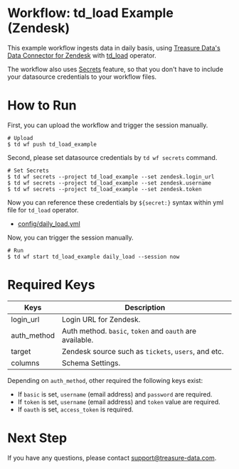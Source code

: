 # Workflow: td_load Example (Zendesk)

This example workflow ingests data in daily basis, using [Treasure Data's Data Connector for Zendesk](https://docs.treasuredata.com/display/public/INT/Zendesk+Import+Integration) with [td_load](https://docs.digdag.io/operators.html#td-load-treasure-data-bulk-loading) operator.

The workflow also uses [Secrets](https://docs.treasuredata.com/display/public/PD/Workflows+and+Machine+Learning-secrets) feature, so that you don't have to include your datasource credentials to your workflow files.

# How to Run

First, you can upload the workflow and trigger the session manually.

    # Upload
    $ td wf push td_load_example

Second, please set datasource credentials by `td wf secrets` command.

    # Set Secrets
    $ td wf secrets --project td_load_example --set zendesk.login_url
    $ td wf secrets --project td_load_example --set zendesk.username
    $ td wf secrets --project td_load_example --set zendesk.token

Now you can reference these credentials by `${secret:}` syntax within yml file for `td_load` operator.

- [config/daily_load.yml](config/daily_load.yml)

Now, you can trigger the session manually.

    # Run
    $ td wf start td_load_example daily_load --session now
    
# Required Keys

| Keys     | Description |
| -------- | ----------- |
| login_url | Login URL for Zendesk. |
| auth_method | Auth method. `basic`, `token` and `oauth` are available. |
| target | Zendesk source such as `tickets`, `users`, and etc. |
| columns | Schema Settings. |

Depending on `auth_method`, other required the following keys exist:

- If `basic` is set, `username` (email address) and `password` are required.
- If `token` is set, `username` (email address) and `token` value are required.
- If `oauth` is set, `access_token` is required.

# Next Step

If you have any questions, please contact support@treasure-data.com.
